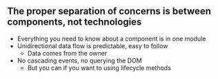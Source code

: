 ## The proper separation of concerns is between components, not technologies

- Everything you need to know about a component is in one module
- Unidirectional data flow is predictable, easy to follow
  - Data comes from the owner
- No cascading events, no querying the DOM
  - But you can if you want to using lifecycle methods

